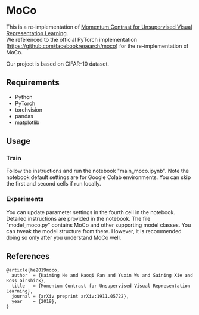 # MoCo
This is a re-implementation of [Momentum Contrast for Unsupervised Visual Representation Learning](https://arxiv.org/abs/1911.05722).  
We referenced to the official PyTorch implementation (https://github.com/facebookresearch/moco) for the re-implementation of MoCo.

Our project is based on CIFAR-10 dataset.

## Requirements
- Python
- PyTorch
- torchvision
- pandas
- matplotlib

## Usage

### Train
Follow the instructions and run the notebook "main_moco.ipynb".
Note the notebook default settings are for Google Colab environments.
You can skip the first and second cells if run locally.

### Experiments  
You can update parameter settings in the fourth cell in the notebook.
Detailed instructions are provided in the notebook.
The file "model_moco.py" contains MoCo and other supporting model classes. You can tweak the model structure from there. However, it is recommended doing so only after you understand MoCo well.

## References
```
@article{he2019moco,
  author  = {Kaiming He and Haoqi Fan and Yuxin Wu and Saining Xie and Ross Girshick},
  title   = {Momentum Contrast for Unsupervised Visual Representation Learning},
  journal = {arXiv preprint arXiv:1911.05722},
  year    = {2019},
}
```
